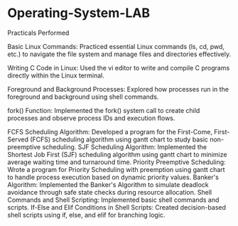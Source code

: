 # Operating-System-LAB
Practicals Performed

Basic Linux Commands: Practiced essential Linux commands (ls, cd, pwd, etc.) to navigate the file system and manage files and directories effectively.

Writing C Code in Linux: Used the vi editor to write and compile C programs directly within the Linux terminal.

Foreground and Background Processes: Explored how processes run in the foreground and background using shell commands.

fork() Function: Implemented the fork() system call to create child processes and observe process IDs and execution flows.

FCFS Scheduling Algorithm: Developed a program for the First-Come, First-Served (FCFS) scheduling algorithm using gantt chart to study basic non-preemptive scheduling.
SJF Scheduling Algorithm: Implemented the Shortest Job First (SJF) scheduling algorithm using gantt chart to minimize average waiting time and turnaround time.
Priority Preemptive Scheduling: Wrote a program for Priority Scheduling with preemption using gantt chart to handle process execution based on dynamic priority values.
Banker's Algorithm: Implemented the Banker's Algorithm to simulate deadlock avoidance through safe state checks during resource allocation.
Shell Commands and Shell Scripting: Implemented basic shell commands and scripts.
If-Else and Elif Conditions in Shell Scripts: Created decision-based shell scripts using if, else, and elif for branching logic.
